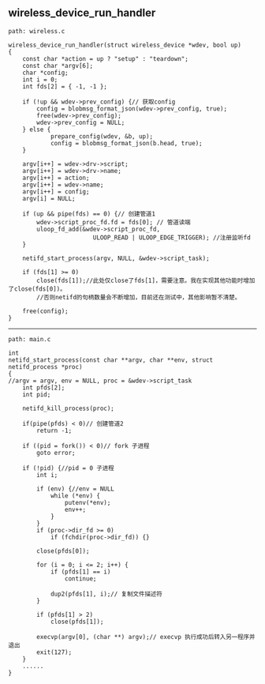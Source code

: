 ## wireless_device_run_handler

	path: wireless.c

	wireless_device_run_handler(struct wireless_device *wdev, bool up)
	{
		const char *action = up ? "setup" : "teardown";
		const char *argv[6];
		char *config;
		int i = 0;
		int fds[2] = { -1, -1 };
		
		if (!up && wdev->prev_config) {// 获取config
			config = blobmsg_format_json(wdev->prev_config, true);
			free(wdev->prev_config);
			wdev->prev_config = NULL;
		} else {
				prepare_config(wdev, &b, up);
				config = blobmsg_format_json(b.head, true);
		}
		
		argv[i++] = wdev->drv->script;
		argv[i++] = wdev->drv->name;
		argv[i++] = action;
		argv[i++] = wdev->name;
		argv[i++] = config;
		argv[i] = NULL;
		
		if (up && pipe(fds) == 0) {// 创建管道1
			wdev->script_proc_fd.fd = fds[0]; // 管道读端
			uloop_fd_add(&wdev->script_proc_fd,
							ULOOP_READ | ULOOP_EDGE_TRIGGER); //注册监听fd
		}
		
		netifd_start_process(argv, NULL, &wdev->script_task);
		
		if (fds[1] >= 0)
			close(fds[1]);//此处仅close了fds[1]，需要注意。我在实现其他功能时增加了close(fds[0])。
			//否则netifd的句柄数量会不断增加，目前还在测试中，其他影响暂不清楚。
		
		free(config);
	}
	
---------------------------------------
	
	path: main.c

	int
	netifd_start_process(const char **argv, char **env, struct netifd_process *proc)
	{
	//argv = argv, env = NULL, proc = &wdev->script_task
		int pfds[2];
		int pid;
		
		netifd_kill_process(proc);
		
		if(pipe(pfds) < 0)// 创建管道2
			return -1;
		
		if ((pid = fork()) < 0)// fork 子进程
			goto error;
			
		if (!pid) {//pid = 0 子进程
			int i;
			
			if (env) {//env = NULL
				while (*env) {
					putenv(*env);
					env++;
				}
			}
			if (proc->dir_fd >= 0) 
				if (fchdir(proc->dir_fd)) {}
				
			close(pfds[0]);
			
			for (i = 0; i <= 2; i++) {
				if (pfds[1] == i)
					continue;
					
				dup2(pfds[1], i);// 复制文件描述符
			}
			
			if (pfds[1] > 2)
				close(pfds[1]);
				
			execvp(argv[0], (char **) argv);// execvp 执行成功后转入另一程序并退出
			exit(127);
		}
		......
	}
	